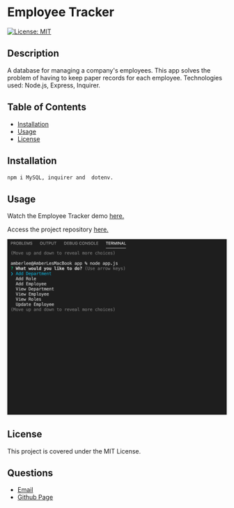 
# Employee Tracker

[![License: MIT](https://img.shields.io/badge/License-MIT-yellow.svg)](https://opensource.org/licenses/MIT)
      
     
## Description

A database for managing a company's employees.  This app solves the problem of having to keep paper records for each employee.  Technologies used: Node.js, Express, Inquirer.

## Table of Contents
 
* [Installation](#installation)
* [Usage](#usage)
* [License](#license)
 
## Installation
```
npm i MySQL, inquirer and  dotenv.
``` 

## Usage
Watch the Employee Tracker demo [here.](https://vimeo.com/486627321/420ccdfb0e)  

Access the project repository [here.](https://github.com/lee-amber-alex/Employee.Tracker)  

![startpage](screenshots/startpage.png)

## License
This project is covered under the MIT License.
 
## Questions
- [Email](lee.amber.alex@gmail.com)
- [Github Page](https://github.com/lee-amber-alex)
 
